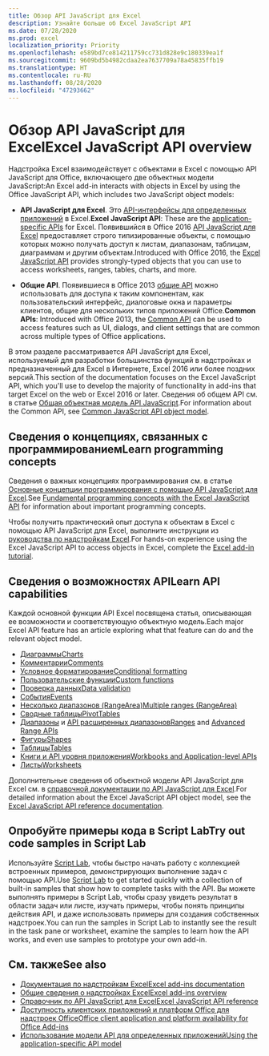```yaml
---
title: Обзор API JavaScript для Excel
description: Узнайте больше об Excel JavaScript API
ms.date: 07/28/2020
ms.prod: excel
localization_priority: Priority
ms.openlocfilehash: e589bd7ce814211759cc731d828e9c180339ea1f
ms.sourcegitcommit: 9609bd5b4982cdaa2ea7637709a78a45835ffb19
ms.translationtype: HT
ms.contentlocale: ru-RU
ms.lasthandoff: 08/28/2020
ms.locfileid: "47293662"
---
```

# <a name="excel-javascript-api-overview"></a><span data-ttu-id="e1097-103">Обзор API JavaScript для Excel</span><span class="sxs-lookup"><span data-stu-id="e1097-103">Excel JavaScript API overview</span></span>

<span data-ttu-id="e1097-104">Надстройка Excel взаимодействует с объектами в Excel с помощью API JavaScript для Office, включающего две объектных модели JavaScript:</span><span class="sxs-lookup"><span data-stu-id="e1097-104">An Excel add-in interacts with objects in Excel by using the Office JavaScript API, which includes two JavaScript object models:</span></span>

* <span data-ttu-id="e1097-105">**API JavaScript для Excel**. Это [API-интерфейсы для определенных приложений](../../develop/application-specific-api-model.md) в Excel.</span><span class="sxs-lookup"><span data-stu-id="e1097-105">**Excel JavaScript API**: These are the [application-specific APIs](../../develop/application-specific-api-model.md) for Excel.</span></span> <span data-ttu-id="e1097-106">Появившийся в Office 2016 [API JavaScript для Excel](/javascript/api/excel) предоставляет строго типизированные объекты, с помощью которых можно получать доступ к листам, диапазонам, таблицам, диаграммам и другим объектам.</span><span class="sxs-lookup"><span data-stu-id="e1097-106">Introduced with Office 2016, the [Excel JavaScript API](/javascript/api/excel) provides strongly-typed objects that you can use to access worksheets, ranges, tables, charts, and more.</span></span>

* <span data-ttu-id="e1097-107">**Общие API**. Появившиеся в Office 2013 [общие API](/javascript/api/office) можно использовать для доступа к таким компонентам, как пользовательский интерфейс, диалоговые окна и параметры клиентов, общие для нескольких типов приложений Office.</span><span class="sxs-lookup"><span data-stu-id="e1097-107">**Common APIs**: Introduced with Office 2013, the [Common API](/javascript/api/office) can be used to access features such as UI, dialogs, and client settings that are common across multiple types of Office applications.</span></span>

<span data-ttu-id="e1097-108">В этом разделе рассматривается API JavaScript для Excel, используемый для разработки большинства функций в надстройках и предназначенный для Excel в Интернете, Excel 2016 или более поздних версий.</span><span class="sxs-lookup"><span data-stu-id="e1097-108">This section of the documentation focuses on the Excel JavaScript API, which you'll use to develop the majority of functionality in add-ins that target Excel on the web or Excel 2016 or later.</span></span> <span data-ttu-id="e1097-109">Сведения об общем API см. в статье [Общая объектная модель API JavaScript](../../develop/office-javascript-api-object-model.md).</span><span class="sxs-lookup"><span data-stu-id="e1097-109">For information about the Common API, see [Common JavaScript API object model](../../develop/office-javascript-api-object-model.md).</span></span>

## <a name="learn-programming-concepts"></a><span data-ttu-id="e1097-110">Сведения о концепциях, связанных с программированием</span><span class="sxs-lookup"><span data-stu-id="e1097-110">Learn programming concepts</span></span>

<span data-ttu-id="e1097-111">Сведения о важных концепциях программирования см. в статье [Основные концепции программирования с помощью API JavaScript для Excel](../../excel/excel-add-ins-core-concepts.md).</span><span class="sxs-lookup"><span data-stu-id="e1097-111">See [Fundamental programming concepts with the Excel JavaScript API](../../excel/excel-add-ins-core-concepts.md) for information about important programming concepts.</span></span>

<span data-ttu-id="e1097-112">Чтобы получить практический опыт доступа к объектам в Excel с помощью API JavaScript для Excel, выполните инструкции из [руководства по надстройкам Excel](../../tutorials/excel-tutorial.md).</span><span class="sxs-lookup"><span data-stu-id="e1097-112">For hands-on experience using the Excel JavaScript API to access objects in Excel, complete the [Excel add-in tutorial](../../tutorials/excel-tutorial.md).</span></span>

## <a name="learn-api-capabilities"></a><span data-ttu-id="e1097-113">Сведения о возможностях API</span><span class="sxs-lookup"><span data-stu-id="e1097-113">Learn API capabilities</span></span>

<span data-ttu-id="e1097-114">Каждой основной функции API Excel посвящена статья, описывающая ее возможности и соответствующую объектную модель.</span><span class="sxs-lookup"><span data-stu-id="e1097-114">Each major Excel API feature has an article exploring what that feature can do and the relevant object model.</span></span>

* [<span data-ttu-id="e1097-115">Диаграммы</span><span class="sxs-lookup"><span data-stu-id="e1097-115">Charts</span></span>](../../excel/excel-add-ins-charts.md)
* [<span data-ttu-id="e1097-116">Комментарии</span><span class="sxs-lookup"><span data-stu-id="e1097-116">Comments</span></span>](../../excel/excel-add-ins-comments.md)
* [<span data-ttu-id="e1097-117">Условное форматирование</span><span class="sxs-lookup"><span data-stu-id="e1097-117">Conditional formatting</span></span>](../../excel/excel-add-ins-conditional-formatting.md)
* [<span data-ttu-id="e1097-118">Пользовательские функции</span><span class="sxs-lookup"><span data-stu-id="e1097-118">Custom functions</span></span>](../../excel/custom-functions-overview.md)
* [<span data-ttu-id="e1097-119">Проверка данных</span><span class="sxs-lookup"><span data-stu-id="e1097-119">Data validation</span></span>](../../excel/excel-add-ins-data-validation.md)
* [<span data-ttu-id="e1097-120">События</span><span class="sxs-lookup"><span data-stu-id="e1097-120">Events</span></span>](../../excel/excel-add-ins-events.md)
* [<span data-ttu-id="e1097-121">Несколько диапазонов (RangeArea)</span><span class="sxs-lookup"><span data-stu-id="e1097-121">Multiple ranges (RangeArea)</span></span>](../../excel/excel-add-ins-multiple-ranges.md)
* [<span data-ttu-id="e1097-122">Сводные таблицы</span><span class="sxs-lookup"><span data-stu-id="e1097-122">PivotTables</span></span>](../../excel/excel-add-ins-pivottables.md)
* <span data-ttu-id="e1097-123">[Диапазоны](../../excel/excel-add-ins-ranges.md) и [API расширенных диапазонов](../../excel/excel-add-ins-ranges-advanced.md)</span><span class="sxs-lookup"><span data-stu-id="e1097-123">[Ranges](../../excel/excel-add-ins-ranges.md) and [Advanced Range APIs](../../excel/excel-add-ins-ranges-advanced.md)</span></span>
* [<span data-ttu-id="e1097-124">Фигуры</span><span class="sxs-lookup"><span data-stu-id="e1097-124">Shapes</span></span>](../../excel/excel-add-ins-shapes.md)
* [<span data-ttu-id="e1097-125">Таблицы</span><span class="sxs-lookup"><span data-stu-id="e1097-125">Tables</span></span>](../../excel/excel-add-ins-tables.md)
* [<span data-ttu-id="e1097-126">Книги и API уровня приложения</span><span class="sxs-lookup"><span data-stu-id="e1097-126">Workbooks and Application-level APIs</span></span>](../../excel/excel-add-ins-workbooks.md)
* [<span data-ttu-id="e1097-127">Листы</span><span class="sxs-lookup"><span data-stu-id="e1097-127">Worksheets</span></span>](../../excel/excel-add-ins-worksheets.md)

<span data-ttu-id="e1097-128">Дополнительные сведения об объектной модели API JavaScript для Excel см. в [справочной документации по API JavaScript для Excel](/javascript/api/excel).</span><span class="sxs-lookup"><span data-stu-id="e1097-128">For detailed information about the Excel JavaScript API object model, see the [Excel JavaScript API reference documentation](/javascript/api/excel).</span></span>

## <a name="try-out-code-samples-in-script-lab"></a><span data-ttu-id="e1097-129">Опробуйте примеры кода в Script Lab</span><span class="sxs-lookup"><span data-stu-id="e1097-129">Try out code samples in Script Lab</span></span>

<span data-ttu-id="e1097-130">Используйте [Script Lab](../../overview/explore-with-script-lab.md), чтобы быстро начать работу с коллекцией встроенных примеров, демонстрирующих выполнение задач с помощью API.</span><span class="sxs-lookup"><span data-stu-id="e1097-130">Use [Script Lab](../../overview/explore-with-script-lab.md) to get started quickly with a collection of built-in samples that show how to complete tasks with the API.</span></span> <span data-ttu-id="e1097-131">Вы можете выполнять примеры в Script Lab, чтобы сразу увидеть результат в области задач или листе, изучать примеры, чтобы понять принципы действия API, и даже использовать примеры для создания собственных надстроек.</span><span class="sxs-lookup"><span data-stu-id="e1097-131">You can run the samples in Script Lab to instantly see the result in the task pane or worksheet, examine the samples to learn how the API works, and even use samples to prototype your own add-in.</span></span>

## <a name="see-also"></a><span data-ttu-id="e1097-132">См. также</span><span class="sxs-lookup"><span data-stu-id="e1097-132">See also</span></span>

* [<span data-ttu-id="e1097-133">Документация по надстройкам Excel</span><span class="sxs-lookup"><span data-stu-id="e1097-133">Excel add-ins documentation</span></span>](../../excel/index.yml)
* [<span data-ttu-id="e1097-134">Общие сведения о надстройках Excel</span><span class="sxs-lookup"><span data-stu-id="e1097-134">Excel add-ins overview</span></span>](../../excel/excel-add-ins-overview.md)
* [<span data-ttu-id="e1097-135">Справочник по API JavaScript для Excel</span><span class="sxs-lookup"><span data-stu-id="e1097-135">Excel JavaScript API reference</span></span>](/javascript/api/excel)
* [<span data-ttu-id="e1097-136">Доступность клиентских приложений и платформ Office для надстроек Office</span><span class="sxs-lookup"><span data-stu-id="e1097-136">Office client application and platform availability for Office Add-ins</span></span>](../../overview/office-add-in-availability.md)
* [<span data-ttu-id="e1097-137">Использование модели API для определенных приложений</span><span class="sxs-lookup"><span data-stu-id="e1097-137">Using the application-specific API model</span></span>](../../develop/application-specific-api-model.md)
